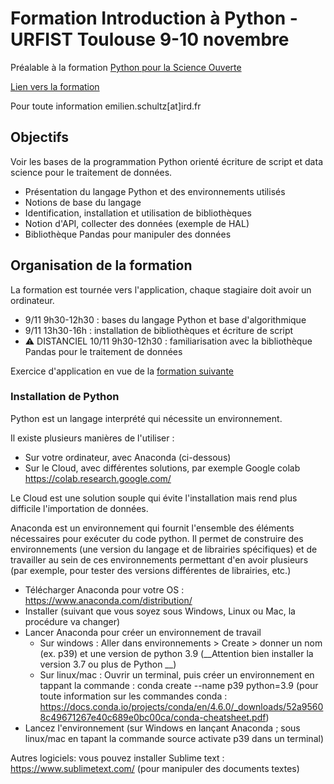 # Formation Introduction à Python - URFIST Toulouse 9-10 novembre

Préalable à la formation [Python pour la Science Ouverte](https://github.com/ml4rrieu/py_so)

[Lien vers la formation](https://sygefor.reseau-urfist.fr/#/training/9308/10848?from=true)

Pour toute information emilien.schultz[at]ird.fr

## Objectifs

Voir les bases de la programmation Python orienté écriture de script et data science pour le traitement de données.

- Présentation du langage Python et des environnements utilisés
- Notions de base du langage
- Identification, installation et utilisation de bibliothèques
- Notion d'API, collecter des données (exemple de HAL)
- Bibliothèque Pandas pour manipuler des données

## Organisation de la formation

La formation est tournée vers l'application, chaque stagiaire doit avoir un ordinateur.

- 9/11 9h30-12h30 : bases du langage Python et base d'algorithmique
- 9/11 13h30-16h : installation de bibliothèques et écriture de script
- :warning: DISTANCIEL 10/11 9h30-12h30 : familiarisation avec la bibliothèque Pandas pour le traitement de données

Exercice d'application en vue de la [formation suivante](https://sygefor.reseau-urfist.fr/#/training/9309/10849)

### Installation de Python

Python est un langage interprété qui nécessite un environnement. 

Il existe plusieurs manières de l'utiliser :
- Sur votre ordinateur, avec Anaconda (ci-dessous)
- Sur le Cloud, avec différentes solutions, par exemple Google colab https://colab.research.google.com/

Le Cloud est une solution souple qui évite l'installation mais rend plus difficile l'importation de données.

Anaconda est un environnement qui fournit l'ensemble des éléments nécessaires pour exécuter du code python. Il permet de construire des environnements (une version du langage et de librairies spécifiques) et de travailler au sein de ces environnements permettant d'en avoir plusieurs (par exemple, pour tester des versions différentes de librairies, etc.)

- Télécharger Anaconda pour votre OS : https://www.anaconda.com/distribution/
- Installer (suivant que vous soyez sous Windows, Linux ou Mac, la procédure va changer)
- Lancer Anaconda pour créer un environnement de travail
  - Sur windows : Aller dans environnements > Create > donner un nom (ex. p39) et une version de python 3.9 (__Attention bien installer la version 3.7 ou plus de Python __)
  - Sur linux/mac : Ouvrir un terminal, puis créer un environnement en tappant la commande : conda create --name p39 python=3.9 (pour toute information sur les commandes conda : https://docs.conda.io/projects/conda/en/4.6.0/_downloads/52a95608c49671267e40c689e0bc00ca/conda-cheatsheet.pdf)
- Lancez l'environnement (sur Windows en lançant Anaconda ; sous linux/mac en tapant la commande source activate p39 dans un terminal)

Autres logiciels: vous pouvez installer Sublime text : https://www.sublimetext.com/ (pour manipuler des documents textes)
